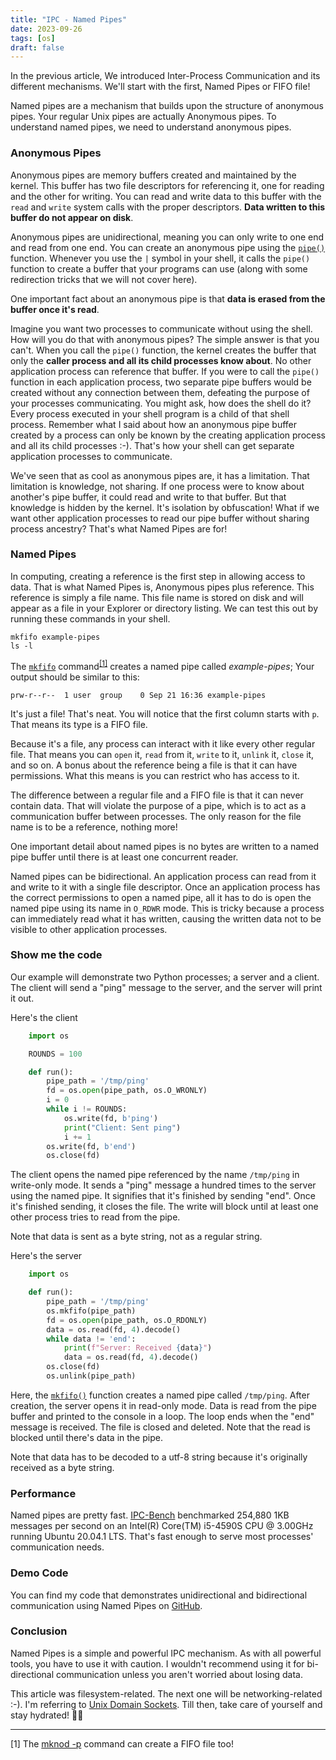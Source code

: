 ```yaml
---
title: "IPC - Named Pipes"
date: 2023-09-26
tags: [os]
draft: false
---
```


In the previous article, We introduced Inter-Process Communication and its different mechanisms. We'll start with the first, Named Pipes or FIFO file!

Named pipes are a mechanism that builds upon the structure of anonymous pipes. Your regular Unix pipes are actually Anonymous pipes. To understand named pipes, we need to understand anonymous pipes.<!--more-->

### Anonymous Pipes
Anonymous pipes are memory buffers created and maintained by the kernel. This buffer has two file descriptors for referencing it, one for reading and the other for writing. You can read and write data to this buffer with the `read` and `write` system calls with the proper descriptors. **Data written to this buffer do not appear on disk**. 

Anonymous pipes are unidirectional, meaning you can only write to one end and read from one end. You can create an anonymous pipe using the [`pipe()`](https://man7.org/linux/man-pages/man2/pipe.2.html) function. Whenever you use the `|` symbol in your shell, it calls the `pipe()` function to create a buffer that your programs can use (along with some redirection tricks that we will not cover here).

One important fact about an anonymous pipe is that **data is erased from the buffer once it's read**.

Imagine you want two processes to communicate without using the shell. How will you do that with anonymous pipes? The simple answer is that you can't. When you call the `pipe()` function, the kernel creates the buffer that only the **caller process and all its child processes know about**. No other application process can reference that buffer. If you were to call the `pipe()` function in each application process, two separate pipe buffers would be created without any connection between them, defeating the purpose of your processes communicating. You might ask, how does the shell do it? Every process executed in your shell program is a child of that shell process. Remember what I said about how an anonymous pipe buffer created by a process can only be known by the creating application process and all its child processes :-). That's how your shell can get separate application processes to communicate.

We've seen that as cool as anonymous pipes are, it has a limitation. That limitation is knowledge, not sharing. If one process were to know about another's pipe buffer, it could read and write to that buffer. But that knowledge is hidden by the kernel. It's isolation by obfuscation! What if we want other application processes to read our pipe buffer without sharing process ancestry? That's what Named Pipes are for!

### Named Pipes
In computing, creating a reference is the first step in allowing access to data. That is what Named Pipes is, Anonymous pipes plus reference. This reference is simply a file name. This file name is stored on disk and will appear as a file in your Explorer or directory listing. We can test this out by running these commands in your shell.

    mkfifo example-pipes
    ls -l 

The [`mkfifo`](https://man7.org/linux/man-pages/man1/mkfifo.1.html) command<sup><a href="#footer-note-1">[1]</a></sup> creates a named pipe called _example-pipes_; Your output should be similar to this:

    prw-r--r--  1 user  group    0 Sep 21 16:36 example-pipes

It's just a file! That's neat. You will notice that the first column starts with `p`. That means its type is a FIFO file.

Because it's a file, any process can interact with it like every other regular file. That means you can `open` it, `read` from it, `write` to it, `unlink` it, `close` it, and so on. A bonus about the reference being a file is that it can have permissions. What this means is you can restrict who has access to it. 

The difference between a regular file and a FIFO file is that it can never contain data. That will violate the purpose of a pipe, which is to act as a communication buffer between processes. The only reason for the file name is to be a reference, nothing more! 

One important detail about named pipes is no bytes are written to a named pipe buffer until there is at least one concurrent reader.

Named pipes can be bidirectional. An application process can read from it and write to it with a single file descriptor. Once an application process has the correct permissions to open a named pipe, all it has to do is open the named pipe using its name in `O_RDWR` mode. This is tricky because a process can immediately read what it has written, causing the written data not to be visible to other application processes.

### Show me the code
Our example will demonstrate two Python processes; a server and a client. The client will send a "ping" message to the server, and the server will print it out.

Here's the client

```python
    import os

    ROUNDS = 100

    def run():
        pipe_path = '/tmp/ping'
        fd = os.open(pipe_path, os.O_WRONLY)
        i = 0
        while i != ROUNDS:
            os.write(fd, b'ping')
            print("Client: Sent ping")
            i += 1
        os.write(fd, b'end')
        os.close(fd)
```

The client opens the named pipe referenced by the name `/tmp/ping` in write-only mode. It sends a "ping" message a hundred times to the server using the named pipe. It signifies that it's finished by sending "end". Once it's finished sending, it closes the file. The write will block until at least one other process tries to read from the pipe.

Note that data is sent as a byte string, not as a regular string.

Here's the server

```python
    import os

    def run():
        pipe_path = '/tmp/ping'
        os.mkfifo(pipe_path)
        fd = os.open(pipe_path, os.O_RDONLY)
        data = os.read(fd, 4).decode()
        while data != 'end':
            print(f"Server: Received {data}")
            data = os.read(fd, 4).decode()
        os.close(fd)
        os.unlink(pipe_path)
```

Here, the [`mkfifo()`](https://man7.org/linux/man-pages/man3/mkfifo.3.html) function creates a named pipe called `/tmp/ping`. After creation, the server opens it in read-only mode. Data is read from the pipe buffer and printed to the console in a loop. The loop ends when the "end" message is received. The file is closed and deleted. Note that the read is blocked until there's data in the pipe.

Note that data has to be decoded to a utf-8 string because it's originally received as a byte string.

### Performance
Named pipes are pretty fast. [IPC-Bench](https://github.com/goldsborough/ipc-bench#benchmarked-on-intelr-coretm-i5-4590s-cpu--300ghz-running-ubuntu-20041-lts) benchmarked 254,880 1KB messages per second on an Intel(R) Core(TM) i5-4590S CPU @ 3.00GHz running Ubuntu 20.04.1 LTS. That's fast enough to serve most processes' communication needs.

### Demo Code
You can find my code that demonstrates unidirectional and bidirectional communication using Named Pipes on [GitHub](https://github.com/goodyduru/ipc-demos).

### Conclusion
Named Pipes is a simple and powerful IPC mechanism. As with all powerful tools, you have to use it with caution. I wouldn't recommend using it for bi-directional communication unless you aren't worried about losing data.

This article was filesystem-related. The next one will be networking-related :-). I'm referring to [Unix Domain Sockets](/posts/ipc-unix-domain-sockets). Till then, take care of yourself and stay hydrated! ✌🏾

***

<div id="footer-note-1">[1] The <a href="https://man7.org/linux/man-pages/man1/mknod.1.html">mknod -p</a> command can create a FIFO file too! </div>